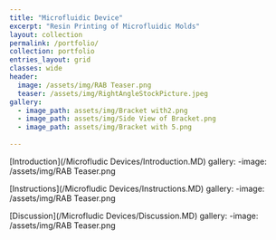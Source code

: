 ```yaml
---
title: "Microfluidic Device"
excerpt: "Resin Printing of Microfluidic Molds" 
layout: collection
permalink: /portfolio/
collection: portfolio
entries_layout: grid
classes: wide
header:
  image: /assets/img/RAB Teaser.png
  teaser: /assets/img/RightAngleStockPicture.jpeg
gallery:
  - image_path: assets/img/Bracket with2.png
  - image_path: assets/img/Side View of Bracket.png
  - image_path: assets/img/Bracket with 5.png
   
---
```


[Introduction](/Microfludic Devices/Introduction.MD)
gallery:
  -image: /assets/img/RAB Teaser.png

[Instructions](/Microfludic Devices/Instructions.MD)
gallery:
  -image: /assets/img/RAB Teaser.png

[Discussion](/Microfludic Devices/Discussion.MD)
gallery:
  -image: /assets/img/RAB Teaser.png
